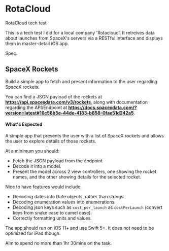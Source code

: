 # RotaCloud
RotaCloud tech test

This is a tech test I did for a local company 'Rotacloud'. It retreives data about launches from
SpaceX's servers via a RESTful interface and displays them in master-detail iOS app.

Spec:

## SpaceX Rockets

Build a simple app to fetch and present information to the user regarding SpaceX rockets.

You can find a JSON payload of the rockets at **https://api.spacexdata.com/v3/rockets**, along with documentation regarding the API/Endpoint at **https://docs.spacexdata.com/?version=latest#16c58b5e-44de-4183-b858-0fae51d242a5**.

#### What's Expected
A simple app that presents the user with a list of SpaceX rockets and allows the user to explore details of those rockets.

At a minimum you should:

- Fetch the JSON payload from the endpoint
- Decode it into a model.
- Present the model across 2 view controllers, one showing the rocket names, and the other showing details for the selected rocket.

Nice to have features would include:

- Decoding dates into Date objects, rather than strings.
- Decoding enumeration values into enumerations.
- Decoding json keys such as `cost_per_launch` as `costPerLaunch` (convert keys from snake case to camel case).
- Correctly formatting units and values.

The app should run on iOS 11+ and use Swift 5+. It does not need to be optimized for iPad though.

Aim to spend no more than 1hr 30mins on the task.
